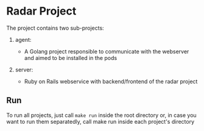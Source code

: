# Radar Project

The project contains two sub-projects:

1. agent:
    * A Golang project responsible to communicate with the webserver and aimed to be installed in the pods

2. server:
    * Ruby on Rails webservice with backend/frontend of the radar project


## Run

To run all projects, just call `make run` inside the root directory or, in case you want to run them separatedly, call make run inside each project's directory